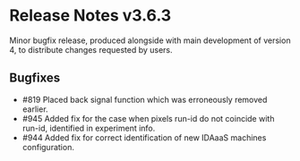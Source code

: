 # Release Notes v3.6.3

Minor bugfix release, produced alongside with main development of version 4, to distribute changes requested by users.


## Bugfixes
 - #819 Placed back signal function which was erroneously removed earlier.
 - #945 Added fix for the case when pixels run-id do not coincide with run-id, identified in experiment info.
 - #944 Added fix for correct identification of new IDAaaS machines configuration.
 